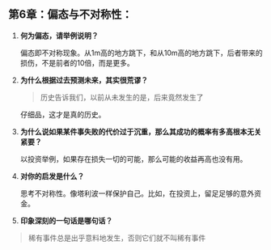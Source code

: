 ## 第6章：偏态与不对称性：

1. **何为偏态，请举例说明？**

   偏态即不对称现象。从1m高的地方跳下，和从10m高的地方跳下，后者带来的损伤，不是前者的10倍，而是更多。

2. **为什么根据过去预测未来，其实很荒谬？**

   > 历史告诉我们，以前从未发生的是，后来竟然发生了

   仔细品，这才是真的历史。

3. **为什么说如果某件事失败的代价过于沉重，那么其成功的概率有多⾼根本⽆关紧要？**

   以投资举例，如果存在损失一切的可能，那么可能的收益再高也没有用。

4. **对你的启发是什么？**

   思考不对称性。像塔利波一样保护自己。比如，在投资上，留足足够的意外资金。

5. **印象深刻的⼀句话是哪句话？**

> 稀有事件总是出乎意料地发生，否则它们就不叫稀有事件